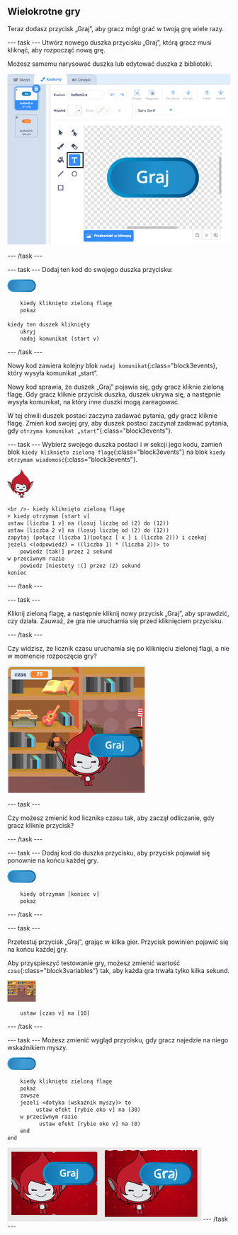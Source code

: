 ## Wielokrotne gry

Teraz dodasz przycisk „Graj”, aby gracz mógł grać w twoją grę wiele razy.

--- task --- Utwórz nowego duszka przycisku „Graj”, którą gracz musi kliknąć, aby rozpocząć nową grę.

Możesz samemu narysować duszka lub edytować duszka z biblioteki.

![Obraz przycisku odtwarzania](images/brain-play.png)

--- /task ---

--- task --- Dodaj ten kod do swojego duszka przycisku:

![Przycisk duszka](images/button-sprite.png)

```blocks3
    kiedy kliknięto zieloną flagę
    pokaż

kiedy ten duszek kliknięty
    ukryj
    nadaj komunikat (start v)
```

--- /task ---

Nowy kod zawiera kolejny blok `nadaj komunikat`{:class="block3events}, który wysyła komunikat „start”.

Nowy kod sprawia, że duszek „Graj” pojawia się, gdy gracz kliknie zieloną flagę. Gdy gracz kliknie przycisk duszka, duszek ukrywa się, a następnie wysyła komunikat, na który inne duszki mogą zareagować.

W tej chwili duszek postaci zaczyna zadawać pytania, gdy gracz kliknie flagę. Zmień kod swojej gry, aby duszek postaci zaczynał zadawać pytania, gdy `otrzyma komunikat „start”`{:class="block3events"}.

--- task --- Wybierz swojego duszka postaci i w sekcji jego kodu, zamień blok `kiedy kliknięto zieloną flagę`{:class="block3events"} na blok `kiedy otrzymam wiadomość`{:class="block3events"}.

![Duszek postaci](images/giga-sprite.png)

```blocks3
<br />- kiedy kliknięto zieloną flagę
+ kiedy otrzymam [start v]
ustaw [liczba 1 v] na (losuj liczbę od (2) do (12))
ustaw [liczba 2 v] na (losuj liczbę od (2) do (12))
zapytaj (połącz (liczba 1)(połącz [ x ] i (liczba 2))) i czekaj
jeżeli <(odpowiedź) = ((liczba 1) * (liczba 2))> to
    powiedz [tak!] przez 2 sekund 
w przeciwnym razie
    powiedz [niestety :(] przez (2) sekund
koniec
```

--- /task ---

--- task ---

Kliknij zieloną flagę, a następnie kliknij nowy przycisk „Graj”, aby sprawdzić, czy działa. Zauważ, że gra nie uruchamia się przed kliknięciem przycisku.

--- /task ---

Czy widzisz, że licznik czasu uruchamia się po kliknięciu zielonej flagi, a nie w momencie rozpoczęcia gry?

![Licznik czasu został uruchomiony](images/brain-timer-bug.png)

--- task ---

Czy możesz zmienić kod licznika czasu tak, aby zaczął odliczanie, gdy gracz kliknie przycisk?

--- /task ---

--- task --- Dodaj kod do duszka przycisku, aby przycisk pojawiał się ponownie na końcu każdej gry.

![Duszek przycisku](images/button-sprite.png)

```blocks3
    kiedy otrzymam [koniec v]
    pokaż
```

--- /task ---

--- task ---

Przetestuj przycisk „Graj”, grając w kilka gier. Przycisk powinien pojawić się na końcu każdej gry.

Aby przyspieszyć testowanie gry, możesz zmienić wartość `czas`{:class="block3variables"} tak, aby każda gra trwała tylko kilka sekund.

![Scena](images/stage-sprite.png)

```blocks3
    ustaw [czas v] na [10]
```

--- /task ---

--- task --- Możesz zmienić wygląd przycisku, gdy gracz najedzie na niego wskaźnikiem myszy.

![Przycisk](images/button-sprite.png)

```blocks3
    kiedy kliknięto zieloną flagę
    pokaż
    zawsze 
    jeżeli <dotyka (wskaźnik myszy)> to 
         ustaw efekt [rybie oko v] na (30)
    w przeciwnym razie
          ustaw efekt [rybie oko v] na (0)
    end
end
```

![zrzut ekranu](images/brain-fisheye.png) --- /task ---